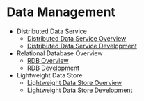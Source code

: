 # Data Management

- Distributed Data Service
  - [Distributed Data Service Overview](database-mdds-overview.md)
  - [Distributed Data Service Development](database-mdds-guidelines.md)
- Relational Database Overview
  - [RDB Overview](database-relational-overview.md)
  - [RDB Development](database-relational-guidelines.md)
- Lightweight Data Store
  - [Lightweight Data Store Overview](database-preference-overview.md)
  - [Lightweight Data Store Development](database-preference-guidelines.md)